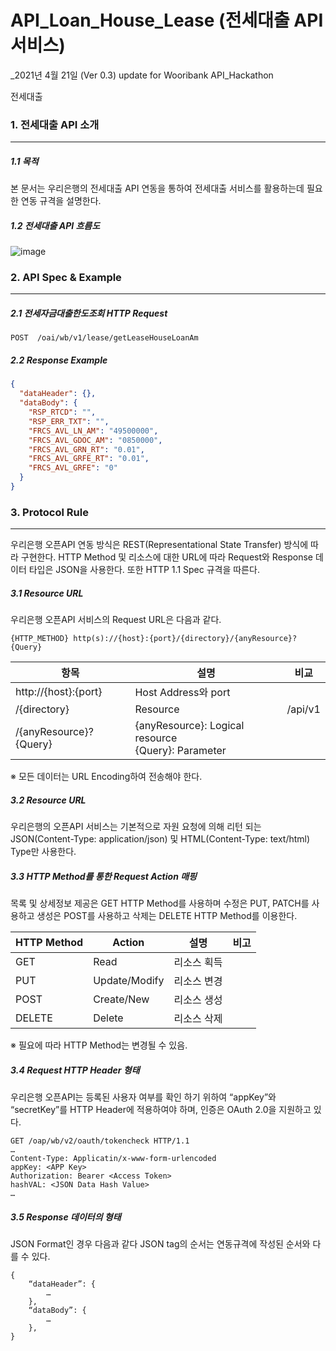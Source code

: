 # API_Loan_House_Lease (전세대출 API서비스)


_2021년 4월 21일 (Ver 0.3) update for Wooribank API_Hackathon

전세대출
### 1. 전세대출 API 소개

----------

##### 1.1 목적

본 문서는 우리은행의 전세대출 API 연동을 통하여 전세대출 서비스를 활용하는데 필요한 연동 규격을 설명한다.

##### 1.2 전세대출 API 흐름도

![image](https://user-images.githubusercontent.com/51771396/115510824-28154a00-a2bb-11eb-9db8-3cb42b9e7869.png)





### 2. API Spec & Example

----------

##### 2.1 전세자금대출한도조회 HTTP Request

```
POST  /oai/wb/v1/lease/getLeaseHouseLoanAm
```

##### 2.2 Response Example 

```json
{
  "dataHeader": {},
  "dataBody": {
    "RSP_RTCD": "",
    "RSP_ERR_TXT": "",
    "FRCS_AVL_LN_AM": "49500000",
    "FRCS_AVL_GDOC_AM": "0850000",
    "FRCS_AVL_GRN_RT": "0.01",
    "FRCS_AVL_GRFE_RT": "0.01",
    "FRCS_AVL_GRFE": "0"
  }
}
```


### 3. Protocol Rule

----------

우리은행 오픈API 연동 방식은 REST(Representational State Transfer) 방식에 따라 구현한다. HTTP Method 및 리소스에 대한 URL에 따라 Request와 Response 데이터 타입은 JSON을 사용한다.
또한 HTTP 1.1 Spec 규격을 따른다.

##### 3.1 Resource URL

우리은행 오픈API 서비스의 Request URL은 다음과 같다.
```
{HTTP_METHOD} http(s)://{host}:{port}/{directory}/{anyResource}?{Query}
```

항목 | 설명 | 비교
---- | ---- | ----
http://{host}:{port} | Host Address와 port | 	
/{directory} | Resource | /api/v1
/{anyResource}?{Query} | {anyResource}: Logical resource <br> {Query}: Parameter | 

※ 모든 데이터는 URL Encoding하여 전송해야 한다.

##### 3.2 Resource URL

우리은행의 오픈API 서비스는 기본적으로 자원 요청에 의해 리턴 되는 JSON(Content-Type: application/json) 및 HTML(Content-Type: text/html) Type만 사용한다.

##### 3.3 HTTP Method를 통한 Request Action 매핑

목록 및 상세정보 제공은 GET HTTP Method를 사용하며 수정은 PUT, PATCH를 사용하고 생성은 POST를 사용하고 삭제는 DELETE HTTP Method를 이용한다.

HTTP Method | Action | 설명 | 비고
---- | ---- | ---- | ----
GET | Read | 리소스 획득 | 
PUT | Update/Modify | 리소스 변경 | 
POST | Create/New | 리소스 생성 | 
DELETE | Delete | 리소스 삭제 | 

※ 필요에 따라 HTTP Method는 변경될 수 있음.

##### 3.4 Request HTTP Header 형태

우리은행 오픈API는 등록된 사용자 여부를 확인 하기 위하여 “appKey”와 “secretKey”를 HTTP Header에 적용하여야 하며, 인증은 OAuth 2.0을 지원하고 있다.
```
GET /oap/wb/v2/oauth/tokencheck HTTP/1.1
…
Content-Type: Applicatin/x-www-form-urlencoded
appKey: <APP Key>
Authorization: Bearer <Access Token>
hashVAL: <JSON Data Hash Value>
…
```

##### 3.5 Response 데이터의 형태
JSON Format인 경우 다음과 같다 JSON tag의 순서는 연동규격에 작성된 순서와 다를 수 있다.
```
{
    “dataHeader”: {
        …
    },
    “dataBody”: {
        …
    },
}
```

